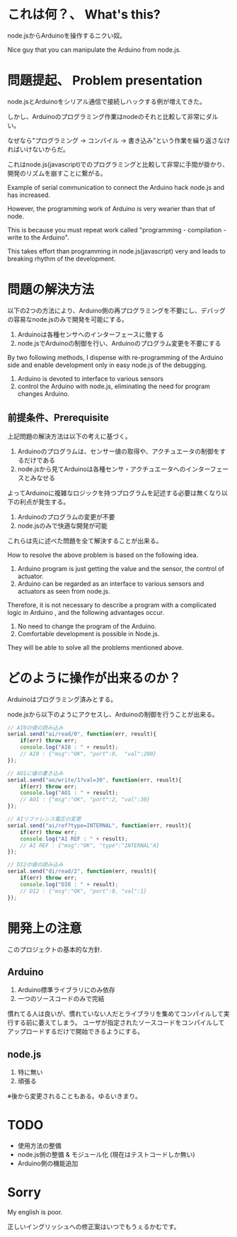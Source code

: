 # これは何？、 What's this?

node.jsからArduinoを操作するニクい奴。

Nice guy that you can manipulate the Arduino from node.js.

# 問題提起、 Problem presentation

node.jsとArduinoをシリアル通信で接続しハックする例が増えてきた。

しかし、Arduinoのプログラミング作業はnodeのそれと比較して非常にダルい。

なぜなら"プログラミング -> コンパイル -> 書き込み"という作業を繰り返さなければいけないからだ。

これはnode.js(javascript)でのプログラミングと比較して非常に手間が掛かり、開発のリズムを崩すことに繋がる。


Example of serial communication to connect the Arduino hack node.js and has increased.

However, the programming work of Arduino is very wearier than that of node.

This is because you must repeat work called "programming - compilation - write to the Arduino".

This takes effort than programming in node.js(javascript) very and leads to breaking rhythm of the development.

# 問題の解決方法

以下の2つの方法により、Arduino側の再プログラミングを不要にし、デバッグの容易なnode.jsのみで開発を可能にする。

1. Arduinoは各種センサへのインターフェースに徹する
2. node.jsでArduinoの制御を行い、Arduinoのプログラム変更を不要にする

By two following methods,  I dispense with re-programming of the Arduino side and enable development only in easy node.js of the debugging.

1. Arduino is devoted to interface to various sensors
2. control the Arduino with node.js, eliminating the need for program changes Arduino.

## 前提条件、Prerequisite

上記問題の解決方法は以下の考えに基づく。

1. Arduinoのプログラムは、センサー値の取得や、アクチュエータの制御をするだけである
2. node.jsから見てArduinoは各種センサ・アクチュエータへのインターフェースとみなせる

よってArduinoに複雑なロジックを持つプログラムを記述する必要は無くなり以下の利点が発生する。

1. Arduinoのプログラムの変更が不要
2. node.jsのみで快適な開発が可能

これらは先に述べた問題を全て解決することが出来る。


How to resolve the above problem is based on the following idea.

1. Arduino program is just getting the value and the sensor, the control of actuator.
2. Arduino can be regarded as an interface to various sensors and actuators as seen from node.js.

Therefore, it is not necessary to describe a program with a complicated logic in Arduino , and the following advantages occur.


1. No need to change the program of the Arduino.
2. Comfortable development is possible in Node.js.

They will be able to solve all the problems mentioned above.

# どのように操作が出来るのか？

Arduinoはプログラミング済みとする。

node.jsから以下のようにアクセスし、Arduinoの制御を行うことが出来る。

```js
// AI0の値の読み込み
serial.send("ai/read/0", function(err, result){
    if(err) throw err;
    console.log("AI0 : " + result);
    // AI0 : {"msg":"OK", "port":0,  "val":200}
});
```

```js
// AO1に値の書き込み
serial.send("ao/write/1?val=30", function(err, reuslt){
    if(err) throw err;
    console.log("AO1 : " + result);
    // AO1 : {"msg":"OK", "port":2, "val":30}
});
```

```js
// AIリファレンス電圧の変更
serial.send("ai/ref?type=INTERNAL", function(err, reuslt){
    if(err) throw err;
    console.log("AI REF : " + result);
    // AI REF : {"msg":"OK", "type":"INTERNAL"A}
});
```

```js
// DI2の値の読み込み
serial.send("di/read/2", function(err, reuslt){
    if(err) throw err;
    console.log("DI0 : " + result);
    // DI2 : {"msg":"OK", "port":0, "val":1}
});
```

# 開発上の注意

このプロジェクトの基本的な方針.

## Arduino

1. Arduino標準ライブラリにのみ依存
2. 一つのソースコードのみで完結

慣れてる人は良いが、慣れていない人だとライブラリを集めてコンパイルして実行する前に萎えてしまう。
ユーザが指定されたソースコードをコンパイルしてアップロードするだけで開始できるようにする。

## node.js

1. 特に無い
2. 頑張る

※後から変更されることもある。ゆるいきまり。


# TODO

* 使用方法の整備
* node.js側の整備 & モジュール化 (現在はテストコードしか無い)
* Arduino側の機能追加

# Sorry

My english is poor.

正しいイングリッシュへの修正案はいつでもうぇるかむです。

